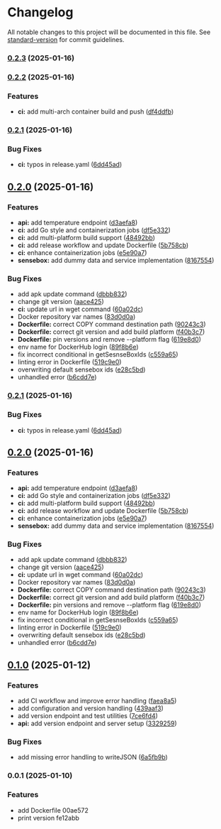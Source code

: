 # Changelog

All notable changes to this project will be documented in this file. See [standard-version](https://github.com/conventional-changelog/standard-version) for commit guidelines.

### [0.2.3](https://github.com/timenglesf/hivebox/compare/v0.2.2...v0.2.3) (2025-01-16)

### [0.2.2](https://github.com/timenglesf/hivebox/compare/v0.1.2...v0.2.2) (2025-01-16)


### Features

* **ci:** add multi-arch container build and push ([df4ddfb](https://github.com/timenglesf/hivebox/commit/df4ddfb12d668727d2e4754927cd0fddc019c590))

### [0.2.1](https://github.com/timenglesf/hivebox/compare/v0.1.2...v0.2.1) (2025-01-16)

### Bug Fixes

* **ci:** typos in release.yaml ([6dd45ad](https://github.com/timenglesf/hivebox/commit/6dd45ad2dae0abf4802d2a4067a678dd677829c8))

## [0.2.0](https://github.com/timenglesf/hivebox/compare/v0.1.0...v0.2.0) (2025-01-16)

### Features

* **api:** add temperature endpoint ([d3aefa8](https://github.com/timenglesf/hivebox/commit/d3aefa87307fa26e497e965e8096fcf9ed16d500))
* **ci:** add Go style and containerization jobs ([df5e332](https://github.com/timenglesf/hivebox/commit/df5e332dbe3064dcccad8e9f403ecf81c715eb91))
* **ci:** add multi-platform build support ([48492bb](https://github.com/timenglesf/hivebox/commit/48492bbdba73b0225ee7480670756cf541cb0135))
* **ci:** add release workflow and update Dockerfile ([5b758cb](https://github.com/timenglesf/hivebox/commit/5b758cbd376decbacd550b10d857bb65107b814c))
* **ci:** enhance containerization jobs ([e5e90a7](https://github.com/timenglesf/hivebox/commit/e5e90a7ad7acde7d77aeac136a5d8540373129c8))
* **sensebox:** add dummy data and service implementation ([8167554](https://github.com/timenglesf/hivebox/commit/816755410c4c887c90080bf4ef8cdc80d0172700))

### Bug Fixes

* add apk update command ([dbbb832](https://github.com/timenglesf/hivebox/commit/dbbb8325efb21d803452bd3ee8c0199889655599))
* change git version ([aace425](https://github.com/timenglesf/hivebox/commit/aace425b86f13c77e108e377e9bada45ad9f2e6b))
* **ci:** update url in wget command ([60a02dc](https://github.com/timenglesf/hivebox/commit/60a02dc515956b700cdea7d00ba8bb18ce7c869e))
* Docker repository var names ([83d0d0a](https://github.com/timenglesf/hivebox/commit/83d0d0aefde33ab12419470da6bd75504ff9dbf4))
* **Dockerfile:** correct COPY command destination path ([90243c3](https://github.com/timenglesf/hivebox/commit/90243c35067601cfd5f584aa5f609359df68fd32))
* **Dockerfile:** correct git version and add build platform ([f40b3c7](https://github.com/timenglesf/hivebox/commit/f40b3c74245771e8fd1881533aae707116bd5bcb))
* **Dockerfile:** pin versions and remove --platform flag ([619e8d0](https://github.com/timenglesf/hivebox/commit/619e8d0d634fa641c5925183493d19fdad502dd2))
* env name for DockerHub login ([89f8b6e](https://github.com/timenglesf/hivebox/commit/89f8b6e45116443c1e9ba57f517ded15a0548308))
* fix incorrect conditional in getSesnseBoxIds ([c559a65](https://github.com/timenglesf/hivebox/commit/c559a65d26b896aefda641ee46724935eaf9c5f6))
* linting error in Dockerfile ([519c9e0](https://github.com/timenglesf/hivebox/commit/519c9e05b6a858fc7b7d79389e64b1d84fe35617))
* overwriting default sensebox ids ([e28c5bd](https://github.com/timenglesf/hivebox/commit/e28c5bd360cb2113d41a666243c3b3c5e53c1a99))
* unhandled error ([b6cdd7e](https://github.com/timenglesf/hivebox/commit/b6cdd7ee90639b954ea1958a588f278675e53e22))

### [0.2.1](https://github.com/timenglesf/hivebox/compare/v0.2.0...v0.2.1) (2025-01-16)

### Bug Fixes

* **ci:** typos in release.yaml ([6dd45ad](https://github.com/timenglesf/hivebox/commit/6dd45ad2dae0abf4802d2a4067a678dd677829c8))

## [0.2.0](https://github.com/timenglesf/hivebox/compare/v0.1.0...v0.2.0) (2025-01-16)

### Features

* **api:** add temperature endpoint ([d3aefa8](https://github.com/timenglesf/hivebox/commit/d3aefa87307fa26e497e965e8096fcf9ed16d500))
* **ci:** add Go style and containerization jobs ([df5e332](https://github.com/timenglesf/hivebox/commit/df5e332dbe3064dcccad8e9f403ecf81c715eb91))
* **ci:** add multi-platform build support ([48492bb](https://github.com/timenglesf/hivebox/commit/48492bbdba73b0225ee7480670756cf541cb0135))
* **ci:** add release workflow and update Dockerfile ([5b758cb](https://github.com/timenglesf/hivebox/commit/5b758cbd376decbacd550b10d857bb65107b814c))
* **ci:** enhance containerization jobs ([e5e90a7](https://github.com/timenglesf/hivebox/commit/e5e90a7ad7acde7d77aeac136a5d8540373129c8))
* **sensebox:** add dummy data and service implementation ([8167554](https://github.com/timenglesf/hivebox/commit/816755410c4c887c90080bf4ef8cdc80d0172700))

### Bug Fixes

* add apk update command ([dbbb832](https://github.com/timenglesf/hivebox/commit/dbbb8325efb21d803452bd3ee8c0199889655599))
* change git version ([aace425](https://github.com/timenglesf/hivebox/commit/aace425b86f13c77e108e377e9bada45ad9f2e6b))
* **ci:** update url in wget command ([60a02dc](https://github.com/timenglesf/hivebox/commit/60a02dc515956b700cdea7d00ba8bb18ce7c869e))
* Docker repository var names ([83d0d0a](https://github.com/timenglesf/hivebox/commit/83d0d0aefde33ab12419470da6bd75504ff9dbf4))
* **Dockerfile:** correct COPY command destination path ([90243c3](https://github.com/timenglesf/hivebox/commit/90243c35067601cfd5f584aa5f609359df68fd32))
* **Dockerfile:** correct git version and add build platform ([f40b3c7](https://github.com/timenglesf/hivebox/commit/f40b3c74245771e8fd1881533aae707116bd5bcb))
* **Dockerfile:** pin versions and remove --platform flag ([619e8d0](https://github.com/timenglesf/hivebox/commit/619e8d0d634fa641c5925183493d19fdad502dd2))
* env name for DockerHub login ([89f8b6e](https://github.com/timenglesf/hivebox/commit/89f8b6e45116443c1e9ba57f517ded15a0548308))
* fix incorrect conditional in getSesnseBoxIds ([c559a65](https://github.com/timenglesf/hivebox/commit/c559a65d26b896aefda641ee46724935eaf9c5f6))
* linting error in Dockerfile ([519c9e0](https://github.com/timenglesf/hivebox/commit/519c9e05b6a858fc7b7d79389e64b1d84fe35617))
* overwriting default sensebox ids ([e28c5bd](https://github.com/timenglesf/hivebox/commit/e28c5bd360cb2113d41a666243c3b3c5e53c1a99))
* unhandled error ([b6cdd7e](https://github.com/timenglesf/hivebox/commit/b6cdd7ee90639b954ea1958a588f278675e53e22))

## [0.1.0](https://github.com/timenglesf/hivebox/compare/v0.0.1...v0.1.0) (2025-01-12)

### Features

* add CI workflow and improve error handling ([faea8a5](https://github.com/timenglesf/hivebox/commit/faea8a50b652522e40ccf52be6292c9f639729ec))
* add configuration and version handling ([439aaf3](https://github.com/timenglesf/hivebox/commit/439aaf3fd3ecc3df3ad59d743cc9f9247e95454f))
* add version endpoint and test utilities ([7ce6fd4](https://github.com/timenglesf/hivebox/commit/7ce6fd44231dd4b327282a32f9c51682ba2eb513))
* **api:** add version endpoint and server setup ([3329259](https://github.com/timenglesf/hivebox/commit/3329259aa9a7bf5231fa7608feb8c98bb67b2c72))

### Bug Fixes

* add missing error handling to writeJSON ([6a5fb9b](https://github.com/timenglesf/hivebox/commit/6a5fb9ba8e069850ebee3595ebe3cf435c0e184b))

### 0.0.1 (2025-01-10)

### Features

* add Dockerfile 00ae572
* print version fe12abb

